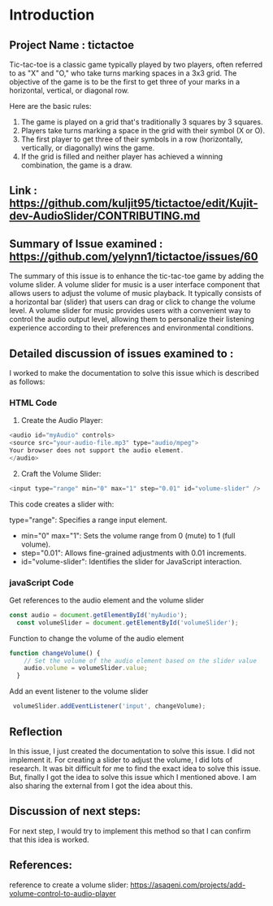 # Introduction 
## Project Name : tictactoe
Tic-tac-toe is a classic game typically played by two players, often referred to as "X" and "O," who take turns marking spaces in a 3x3 grid. The objective of the game is to be the first to get three of your marks in a horizontal, vertical, or diagonal row.

Here are the basic rules:

1. The game is played on a grid that's traditionally 3 squares by 3 squares. <br>
2. Players take turns marking a space in the grid with their symbol (X or O). <br>
3. The first player to get three of their symbols in a row (horizontally, vertically, or diagonally) wins the game. <br>
4. If the grid is filled and neither player has achieved a winning combination, the game is a draw. <br>
## Link : https://github.com/kuljit95/tictactoe/edit/Kujit-dev-AudioSlider/CONTRIBUTING.md
## Summary of Issue examined : https://github.com/yelynn1/tictactoe/issues/60
The summary of this issue is to enhance the tic-tac-toe game by adding the volume slider. A volume slider for music is a user interface component that allows users to adjust the volume of music playback. It typically consists of a horizontal bar (slider) that users can drag or click to change the volume level.
A volume slider for music provides users with a convenient way to control the audio output level, allowing them to personalize their listening experience according to their preferences and environmental conditions.
## Detailed discussion of issues examined to :
I worked to make the documentation to solve this issue which is described as follows: 

### HTML Code
1. Create the Audio Player:
  ```javascript
<audio id="myAudio" controls>
  <source src="your-audio-file.mp3" type="audio/mpeg">
  Your browser does not support the audio element.
</audio>
```

2. Craft the Volume Slider:
```javascript
<input type="range" min="0" max="1" step="0.01" id="volume-slider" />
```
This code creates a slider with:

type="range": Specifies a range input element.
* min="0" max="1": Sets the volume range from 0 (mute) to 1 (full volume).
* step="0.01": Allows fine-grained adjustments with 0.01 increments.
* id="volume-slider": Identifies the slider for JavaScript interaction.

### javaScript Code 
Get references to the audio element and the volume slider
```javascript
const audio = document.getElementById('myAudio');
  const volumeSlider = document.getElementById('volumeSlider');
```
Function to change the volume of the audio element
```javascript
function changeVolume() {
    // Set the volume of the audio element based on the slider value
    audio.volume = volumeSlider.value;
  }
```
Add an event listener to the volume slider
```javascript
 volumeSlider.addEventListener('input', changeVolume);
```
## Reflection 
In this issue, I just created the documentation to solve this issue. I did not implement it. For creating a slider to adjust the volume, I did lots of research. It was bit difficult for me to find the exact idea to solve this issue. But, finally I got the idea to solve this issue which I mentioned above. I am also sharing the external from I got the idea about this.
## Discussion of next steps:
For next step, I would try to implement this method so that I can confirm that this idea is worked.
## References: 
reference to create a volume slider: 
https://asaqeni.com/projects/add-volume-control-to-audio-player


